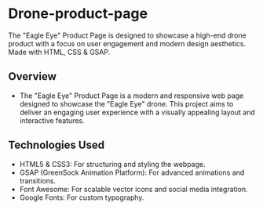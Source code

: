 # Drone-product-page
The "Eagle Eye" Product Page is designed to showcase a high-end drone product with a focus on user engagement and modern design aesthetics. Made with HTML, CSS &amp; GSAP.

## Overview

- The "Eagle Eye" Product Page is a modern and responsive web page designed to showcase the "Eagle Eye" drone. This project aims to deliver an engaging user experience with a visually appealing layout and 
  interactive features.

## Technologies Used
  
- HTML5 & CSS3: For structuring and styling the webpage.
- GSAP (GreenSock Animation Platform): For advanced animations and transitions.
- Font Awesome: For scalable vector icons and social media integration.
- Google Fonts: For custom typography.
